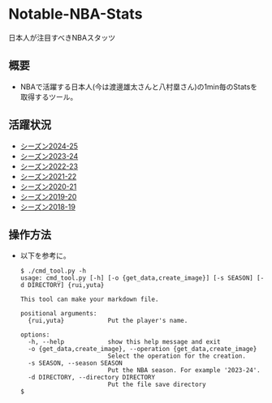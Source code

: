 # Notable-NBA-Stats
日本人が注目すべきNBAスタッツ

## 概要
- NBAで活躍する日本人(今は渡邊雄太さんと八村塁さん)の1min毎のStatsを取得するツール。

## 活躍状況
- [シーズン2024-25](2024-25.md)
- [シーズン2023-24](2023-24.md)
- [シーズン2022-23](2022-23.md)
- [シーズン2021-22](2021-22.md)
- [シーズン2020-21](2020-21.md)
- [シーズン2019-20](2019-20.md)
- [シーズン2018-19](2018-19.md)

## 操作方法
- 以下を参考に。
  ```
  $ ./cmd_tool.py -h
  usage: cmd_tool.py [-h] [-o {get_data,create_image}] [-s SEASON] [-d DIRECTORY] {rui,yuta}
  
  This tool can make your markdown file.
  
  positional arguments:
    {rui,yuta}            Put the player's name.
  
  options:
    -h, --help            show this help message and exit
    -o {get_data,create_image}, --operation {get_data,create_image}
                          Select the operation for the creation.
    -s SEASON, --season SEASON
                          Put the NBA season. For example '2023-24'.
    -d DIRECTORY, --directory DIRECTORY
                          Put the file save directory
  $
  ```
